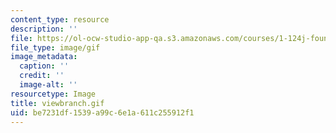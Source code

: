 ```yaml
---
content_type: resource
description: ''
file: https://ol-ocw-studio-app-qa.s3.amazonaws.com/courses/1-124j-foundations-of-software-engineering-fall-2000/be7231df1539a99c6e1a611c255912f1_viewbranch.gif
file_type: image/gif
image_metadata:
  caption: ''
  credit: ''
  image-alt: ''
resourcetype: Image
title: viewbranch.gif
uid: be7231df-1539-a99c-6e1a-611c255912f1
---
```


